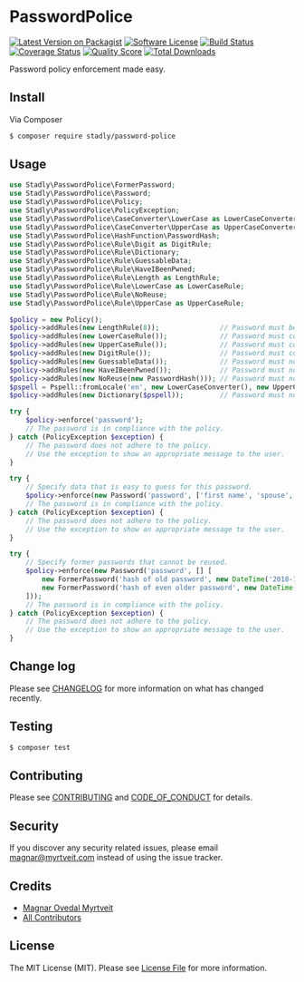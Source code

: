 # PasswordPolice

[![Latest Version on Packagist][ico-version]][link-packagist]
[![Software License][ico-license]](LICENSE.md)
[![Build Status][ico-travis]][link-travis]
[![Coverage Status][ico-scrutinizer]][link-scrutinizer]
[![Quality Score][ico-code-quality]][link-code-quality]
[![Total Downloads][ico-downloads]][link-downloads]

Password policy enforcement made easy.

## Install

Via Composer

``` bash
$ composer require stadly/password-police
```

## Usage

``` php
use Stadly\PasswordPolice\FormerPassword;
use Stadly\PasswordPolice\Password;
use Stadly\PasswordPolice\Policy;
use Stadly\PasswordPolice\PolicyException;
use Stadly\PasswordPolice\CaseConverter\LowerCase as LowerCaseConverter;
use Stadly\PasswordPolice\CaseConverter\UpperCase as UpperCaseConverter;
use Stadly\PasswordPolice\HashFunction\PasswordHash;
use Stadly\PasswordPolice\Rule\Digit as DigitRule;
use Stadly\PasswordPolice\Rule\Dictionary;
use Stadly\PasswordPolice\Rule\GuessableData;
use Stadly\PasswordPolice\Rule\HaveIBeenPwned;
use Stadly\PasswordPolice\Rule\Length as LengthRule;
use Stadly\PasswordPolice\Rule\LowerCase as LowerCaseRule;
use Stadly\PasswordPolice\Rule\NoReuse;
use Stadly\PasswordPolice\Rule\UpperCase as UpperCaseRule;

$policy = new Policy();
$policy->addRules(new LengthRule(8));               // Password must be at least 8 characters long.
$policy->addRules(new LowerCaseRule());             // Password must contain lower case letters.
$policy->addRules(new UpperCaseRule());             // Password must contain upper case letters.
$policy->addRules(new DigitRule());                 // Password must contain digits.
$policy->addRules(new GuessableData());             // Password must not contain data that is easy to guess.
$policy->addRules(new HaveIBeenPwned());            // Password must not be exposed in data breaches.
$policy->addRules(new NoReuse(new PasswordHash())); // Password must not have been used earlier.
$pspell = Pspell::fromLocale('en', new LowerCaseConverter(), new UpperCaseConverter());
$policy->addRules(new Dictionary($pspell));         // Password must not contain dictionary words.

try {
    $policy->enforce('password');
    // The password is in compliance with the policy.
} catch (PolicyException $exception) {
    // The password does not adhere to the policy.
    // Use the exception to show an appropriate message to the user.
}

try {
    // Specify data that is easy to guess for this password.
    $policy->enforce(new Password('password', ['first name', 'spouse', new DateTime('birthday')]));
    // The password is in compliance with the policy.
} catch (PolicyException $exception) {
    // The password does not adhere to the policy.
    // Use the exception to show an appropriate message to the user.
}

try {
    // Specify former passwords that cannot be reused.
    $policy->enforce(new Password('password', [] [
        new FormerPassword('hash of old password', new DateTime('2018-11-30')),
        new FormerPassword('hash of even older password', new DateTime('2010-08-23')),
    ]));
    // The password is in compliance with the policy.
} catch (PolicyException $exception) {
    // The password does not adhere to the policy.
    // Use the exception to show an appropriate message to the user.
}
```

## Change log

Please see [CHANGELOG](CHANGELOG.md) for more information on what has changed recently.

## Testing

``` bash
$ composer test
```

## Contributing

Please see [CONTRIBUTING](CONTRIBUTING.md) and [CODE_OF_CONDUCT](CODE_OF_CONDUCT.md) for details.

## Security

If you discover any security related issues, please email magnar@myrtveit.com instead of using the issue tracker.

## Credits

- [Magnar Ovedal Myrtveit][link-author]
- [All Contributors][link-contributors]

## License

The MIT License (MIT). Please see [License File](LICENSE.md) for more information.

[ico-version]: https://img.shields.io/packagist/v/stadly/password-police.svg?style=flat-square
[ico-license]: https://img.shields.io/badge/license-MIT-brightgreen.svg?style=flat-square
[ico-travis]: https://img.shields.io/travis/Stadly/PasswordPolice/master.svg?style=flat-square
[ico-scrutinizer]: https://img.shields.io/scrutinizer/coverage/g/Stadly/PasswordPolice.svg?style=flat-square
[ico-code-quality]: https://img.shields.io/scrutinizer/g/Stadly/PasswordPolice.svg?style=flat-square
[ico-downloads]: https://img.shields.io/packagist/dt/stadly/password-police.svg?style=flat-square

[link-packagist]: https://packagist.org/packages/stadly/password-police
[link-travis]: https://travis-ci.org/Stadly/PasswordPolice
[link-scrutinizer]: https://scrutinizer-ci.com/g/Stadly/PasswordPolice/code-structure
[link-code-quality]: https://scrutinizer-ci.com/g/Stadly/PasswordPolice
[link-downloads]: https://packagist.org/packages/stadly/password-police
[link-author]: https://github.com/Stadly
[link-contributors]: ../../contributors
